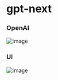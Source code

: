 # gpt-next

### OpenAI
![image](https://github.com/jrhe123/gpt-next/assets/17329299/a95955d3-81b5-42d5-9d70-64d21f81bcbc)

### UI
![image](https://github.com/jrhe123/gpt-next/assets/17329299/84011675-d46d-4f06-8dd2-de50fa3da0de)

